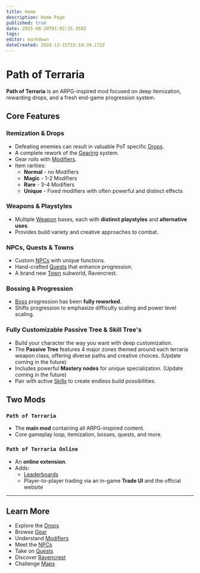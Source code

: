 ```yaml
---
title: Home
description: Home Page
published: true
date: 2025-08-20T01:02:15.958Z
tags: 
editor: markdown
dateCreated: 2024-12-15T15:14:39.172Z
---
```


# Path of Terraria

**Path of Terraria** is an ARPG-inspired mod focused on deep itemization, rewarding drops, and a fresh end-game progression system.

## Core Features

### Itemization & Drops
- Defeating enemies can result in valuable PoT specific [Drops](/Drops).
- A complete rework of the [Gearing](/Gear) system.
- Gear rolls with [Modifiers](/Mechanics/Modifiers).
- Item rarities:  
  - **Normal** - no Modifiers  
  - **Magic** - 1-2 Modifiers  
  - **Rare** - 3-4 Modifiers
  - **Unique** - Fixed modifiers with often powerful and distinct effects  

### Weapons & Playstyles
- Multiple [Weapon](https://wiki.pathofterraria.com/en/Gear) bases, each with **distinct playstyles** and **alternative uses**.
- Provides build variety and creative approaches to combat.

### NPCs, Quests & Towns
- Custom [NPCs](/npcs) with unique functions.
- Hand-crafted [Quests](/Quests) that enhance progression.  
- A brand new [Town](/Towns) subworld, Ravencrest.

### Bossing & Progression
- [Boss](/Bossing) progression has been **fully reworked**.  
- Shifts progression to emphasize difficulty scaling and power level scaling.

### Fully Customizable Passive Tree & Skill Tree's
- Build your character the way you want with deep customization.
- The **Passive Tree** features 4 major zones themed around each terraria weapon class, offering diverse paths and creative choices. (Update coming in the future)  
- Includes powerful **Mastery nodes** for unique specialization. (Update coming in the future)    
- Pair with active [Skills](https://wiki.pathofterraria.com/en/Skills) to create endless build possibilities.

## Two Mods

### `Path of Terraria`
- The **main mod** containing all ARPG-inspired content.  
- Core gameplay loop, itemization, bosses, quests, and more.

### `Path of Terraria Online`
- An **online extension**.  
- Adds:  
  - [Leaderboards](/Leaderboards)  
  - Player-to-player trading via an in-game **Trade UI** and the official website  

---

## Learn More
- Explore the [Drops](/Drops)  
- Browse [Gear](/Gear)  
- Understand [Modifiers](/Mechanics/Modifiers)  
- Meet the [NPCs](/npcs)  
- Take on [Quests](/Quests)  
- Discover [Ravencrest](/Towns)  
- Challenge [Maps](/Endgame/Mapping)  

